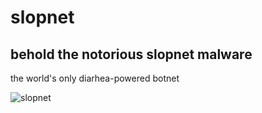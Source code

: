 # slopnet

## behold the notorious slopnet malware

the world's only diarhea-powered botnet

![slopnet](https://i.imgur.com/aNZqMgi.png)

